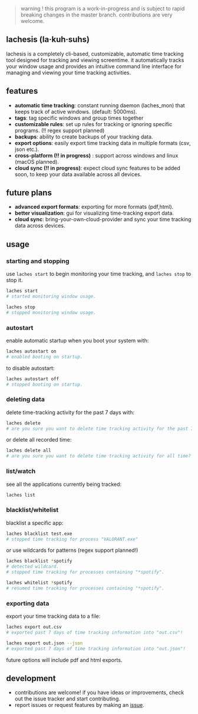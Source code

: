 > warning ! this program is a work-in-progress and is subject to rapid breaking changes in the master branch. contributions are very welcome.


## lachesis (la·kuh·suhs)
lachesis is a completely cli-based, customizable, automatic time tracking tool designed for tracking and viewing screentime. it automatically tracks your window usage and provides an intuitive command line interface for managing and viewing your time tracking activities. 

## features
- **automatic time tracking**: constant running daemon (laches_mon) that keeps track of active windows. (default: 5000ms).
- **tags**: tag specific windows and group times together
- **customizable rules**: set up rules for tracking or ignoring specific programs. (!! regex support planned)
- **backups**: ability to create backups of your tracking data.
- **export options**: easily export time tracking data in multiple formats (csv, json etc.).
- **cross-platform (!! in progress)** : support across windows and linux (macOS planned).
- **cloud sync (!! in progress)**: expect cloud sync features to be added soon, to keep your data available across all devices. 

## future plans
- **advanced export formats**: exporting for more formats (pdf,html).
- **better visualization**: gui for visualizing time-tracking export data.
- **cloud sync**: bring-your-own-cloud-provider and sync your time tracking data across devices.

## usage
### starting and stopping
use `laches start` to begin monitoring your time tracking, and `laches stop` to stop it.
```bash
laches start
# started monitoring window usage.

laches stop
# stopped monitoring window usage.
```

### autostart
enable automatic startup when you boot your system with:
```bash
laches autostart on
# enabled booting on startup.
```
to disable autostart:
```bash
laches autostart off
# stopped booting on startup.
```

### deleting data
delete time-tracking activity for the past 7 days with:
```bash
laches delete
# are you sure you want to delete time tracking activity for the past 7 days? (y/N)
```
or delete all recorded time:
```bash
laches delete all
# are you sure you want to delete time tracking activity for all time? (y/N)
```

### list/watch
see all the applications currently being tracked:
```bash
laches list
```

### blacklist/whitelist
blacklist a specific app:
```bash
laches blacklist test.exe
# stopped time tracking for process "VALORANT.exe"
```

or use wildcards for patterns (regex support planned!)
```bash
laches blacklist *spotify
# detected wildcard.
# stopped time tracking for processes containing "*spotify".

laches whitelist *spotify
# resumed time tracking for processes containing "*spotify".
```

### exporting data
export your time tracking data to a file:
```bash
laches export out.csv
# exported past 7 days of time tracking information into "out.csv"!

laches export out.json --json
# exported past 7 days of time tracking information into "out.json"!
```
future options will include pdf and html exports.

## development
- contributions are welcome! if you have ideas or improvements, check out the issue tracker and start contributing.
- report issues or request features by making an [issue](https://github.com/ibra/lachesis/issues/new?template=Blank+issue).
